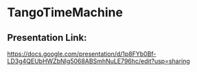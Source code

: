 # TangoTimeMachine
## Presentation Link:
https://docs.google.com/presentation/d/1p8FYb0Bf-LD3g4QEUbHWZbNIg5068ABSmhNuLE796hc/edit?usp=sharing


